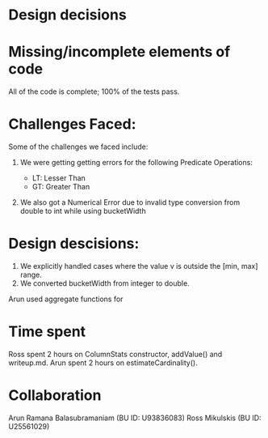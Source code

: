 # Design decisions

# Missing/incomplete elements of code
All of the code is complete; 100% of the tests pass.

# Challenges Faced:

Some of the challenges we faced include:

1) We were getting getting errors for the following Predicate Operations:
   - LT: Lesser Than
   - GT: Greater Than
   

2) We also got a Numerical Error due to invalid type conversion from double to int while using bucketWidth

# Design descisions:
1. We explicitly handled cases where the value v is outside the [min, max] range.
2. We converted bucketWidth from integer to double.

Arun used aggregate functions for 
# Time spent
Ross spent 2 hours on ColumnStats constructor, addValue() and writeup.md.
Arun spent 2 hours on estimateCardinality().

# Collaboration
Arun Ramana Balasubramaniam (BU ID: U93836083)
Ross Mikulskis (BU ID: U25561029)
